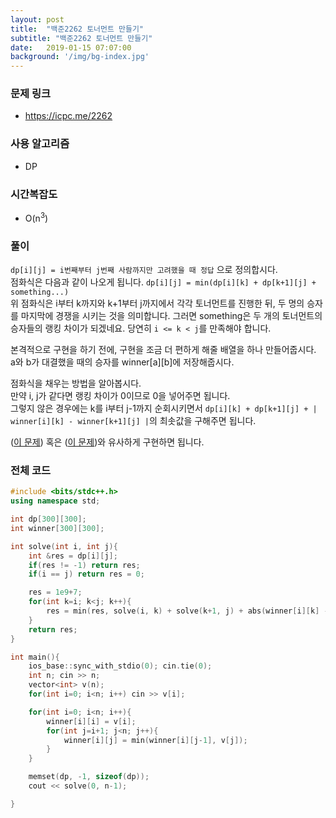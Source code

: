 ```yaml
---
layout: post
title:  "백준2262 토너먼트 만들기"
subtitle: "백준2262 토너먼트 만들기"
date:   2019-01-15 07:07:00
background: '/img/bg-index.jpg'
---
```


### 문제 링크
* https://icpc.me/2262

### 사용 알고리즘
* DP

### 시간복잡도
* O(n<sup>3</sup>)

### 풀이
`dp[i][j] = i번째부터 j번째 사람까지만 고려했을 때 정답` 으로 정의합시다.<br>
점화식은 다음과 같이 나오게 됩니다. `dp[i][j] = min(dp[i][k] + dp[k+1][j] + something...)`<br>
위 점화식은 i부터 k까지와 k+1부터 j까지에서 각각 토너먼트를 진행한 뒤, 두 명의 승자를 마지막에 경쟁을 시키는 것을 의미합니다. 그러면 something은 두 개의 토너먼트의 승자들의 랭킹 차이가 되겠네요. 당연히 `i <= k < j`를 만족해야 합니다.

본격적으로 구현을 하기 전에, 구현을 조금 더 편하게 해줄 배열을 하나 만들어줍시다.<br>
a와 b가 대결했을 때의 승자를 winner[a][b]에 저장해줍시다.

점화식을 채우는 방법을 알아봅시다.<br>
만약 i, j가 같다면 랭킹 차이가 0이므로 0을 넣어주면 됩니다.<br>
그렇지 않은 경우에는 k를 i부터 j-1까지 순회시키면서 `dp[i][k] + dp[k+1][j] + | winner[i][k] - winner[k+1][j] |`의 최솟값을 구해주면 됩니다.

(<a href = "https://justicehui.github.io/2019/01/02/BOJ11066.html">이 문제</a>) 혹은 (<a href = "https://justicehui.github.io/2018/10/28/BOJ11049.html">이 문제</a>)와 유사하게 구현하면 됩니다.

### 전체 코드
```cpp
#include <bits/stdc++.h>
using namespace std;

int dp[300][300];
int winner[300][300];

int solve(int i, int j){
	int &res = dp[i][j];
	if(res != -1) return res;
	if(i == j) return res = 0;

	res = 1e9+7;
	for(int k=i; k<j; k++){
		res = min(res, solve(i, k) + solve(k+1, j) + abs(winner[i][k] - winner[k+1][j]));
	}
	return res;
}

int main(){
	ios_base::sync_with_stdio(0); cin.tie(0);
	int n; cin >> n;
	vector<int> v(n);
	for(int i=0; i<n; i++) cin >> v[i];

	for(int i=0; i<n; i++){
		winner[i][i] = v[i];
		for(int j=i+1; j<n; j++){
			winner[i][j] = min(winner[i][j-1], v[j]);
		}
	}

	memset(dp, -1, sizeof(dp));
	cout << solve(0, n-1);

}
```
